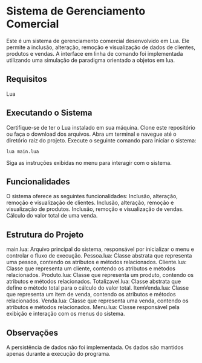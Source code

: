 # Sistema de Gerenciamento Comercial
Este é um sistema de gerenciamento comercial desenvolvido em Lua. Ele permite a inclusão, alteração, remoção e visualização de dados de clientes, produtos e vendas. A interface em linha de comando foi implementada utilizando uma simulação de paradigma orientado a objetos em lua.

## Requisitos
Lua

## Executando o Sistema
Certifique-se de ter o Lua instalado em sua máquina.
Clone este repositório ou faça o download dos arquivos.
Abra um terminal e navegue até o diretório raiz do projeto.
Execute o seguinte comando para iniciar o sistema:
```
lua main.lua
```
Siga as instruções exibidas no menu para interagir com o sistema.

## Funcionalidades
O sistema oferece as seguintes funcionalidades:
Inclusão, alteração, remoção e visualização de clientes.
Inclusão, alteração, remoção e visualização de produtos.
Inclusão, remoção e visualização de vendas.
Cálculo do valor total de uma venda.

## Estrutura do Projeto
main.lua: Arquivo principal do sistema, responsável por inicializar o menu e controlar o fluxo de execução.
Pessoa.lua: Classe abstrata que representa uma pessoa, contendo os atributos e métodos relacionados.
Cliente.lua: Classe que representa um cliente, contendo os atributos e métodos relacionados.
Produto.lua: Classe que representa um produto, contendo os atributos e métodos relacionados.
Totalizavel.lua: Classe abstrata que define o método total para o cálculo do valor total.
ItemVenda.lua: Classe que representa um item de venda, contendo os atributos e métodos relacionados.
Venda.lua: Classe que representa uma venda, contendo os atributos e métodos relacionados.
Menu.lua: Classe responsável pela exibição e interação com os menus do sistema.

## Observações
A persistência de dados não foi implementada. Os dados são mantidos apenas durante a execução do programa.
